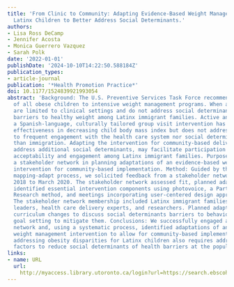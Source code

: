 ```yaml
---
title: 'From Clinic to Community: Adapting Evidence-Based Weight Management for Overweight
  Latinx Children to Better Address Social Determinants.'
authors:
- Lisa Ross DeCamp
- Jennifer Acosta
- Monica Guerrero Vazquez
- Sarah Polk
date: '2022-01-01'
publishDate: '2024-10-10T14:22:50.588184Z'
publication_types:
- article-journal
publication: '*Health Promotion Practice*'
doi: 10.1177/1524839921993054
abstract: 'Background: The U.S. Preventive Services Task Force recommends referral
  of all obese children to intensive weight management programs. When available, programs
  are limited to clinical settings and do not address social determinants of health
  barriers to healthy weight among Latinx immigrant families. Active and Healthy Families,
  a Spanish-language, culturally tailored group visit intervention has demonstrated
  effectiveness in decreasing child body mass index but does not address barriers
  to frequent engagement with the health care system nor social determinants other
  than immigration. Adapting the intervention for community-based delivery, and to
  address additional social determinants, may facilitate participation and increase
  acceptability and engagement among Latinx immigrant families. Purpose: To engage
  a stakeholder network in planning adaptations of an evidence-based weight management
  intervention for community-based implementation. Method: Guided by the intervention
  mapping-adapt process, we solicited feedback from a stakeholder network from August
  2018 to March 2020. The stakeholder network assessed fit, planned adaptations and
  identified essential intervention components using photovoice, a Participatory Action
  Research method, and meetings incorporating user-centered design approaches. Results:
  The stakeholder network membership included Latinx immigrant families, community
  leaders, health care delivery experts, and researchers. Planned adaptations included
  curriculum changes to discuss social determinants barriers to behavior change and
  goal setting to mitigate them. Conclusions: We successfully engaged a stakeholder
  network and, using a systematic process, identified adaptations of an evidence-based
  weight management intervention to allow for community-based implementation. Sustainably
  addressing obesity disparities for Latinx children also requires addressing structural
  factors to reduce social determinants of health barriers at the population level.'
links:
- name: URL
  url: 
    http://myaccess.library.utoronto.ca/login?url=https://search.ebscohost.com/login.aspx?direct=true&db=cin20&AN=156834852&site=ehost-live
---
```

